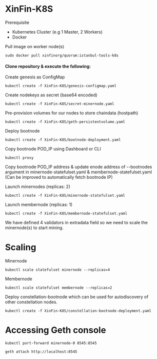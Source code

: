 # XinFin-K8S

Prerequisite
- Kubernetes Cluster (e.g 1 Master, 2 Workers)
- Docker

Pull  image on worker node(s)
```
sudo docker pull xinfinorg/quorum:istanbul-tools-k8s
```

#### Clone repository & execute the following:

Create genesis as ConfigMap
```
kubectl create -f XinFin-K8S/genesis-configmap.yaml
```

Create nodekeys as secret (base64 encoded)
```
kubectl create -f XinFin-K8S/secret-minernode.yaml
```

Pre-provision volumes for our nodes to store chaindata (hostpath)
```
kubectl create -f XinFin-K8S/geth-persistentvolume.yaml
```

Deploy bootnode
```
kubectl create -f XinFin-K8S/bootnode-deployment.yaml
```
Copy bootnode POD_IP using Dashboard or CLI

```
kubectl proxy
```

Copy bootnode POD_IP address & update enode address of --bootnodes argument in minernode-statefulset.yaml & membernode-statefulset.yaml (Can be improved to automatically fetch bootnode IP)

Launch minernodes (replicas: 2)
```
kubectl create -f XinFin-K8S/minernode-statefulset.yaml
```

Launch membernode (replicas: 1)

```
kubectl create -f XinFin-K8S/membernode-statefulset.yaml
```

We have defined 4 validators in extradata field so we need to scale the minernode(s) to start mining.


# Scaling 
Minernode
```
kubectl scale statefulset minernode --replicas=4
```
Membernode
```
kubectl scale statefulset membernode --replicas=2
```

Deploy constellation-bootnode which can be used for autodiscovery of other constellation nodes.
```
kubectl create -f XinFin-K8S/constellation-bootnode-deployment.yaml
```

# Accessing Geth console 
```
kubectl port-forward minernode-0 8545:8545
```

```
geth attach http://localhost:8545
```
